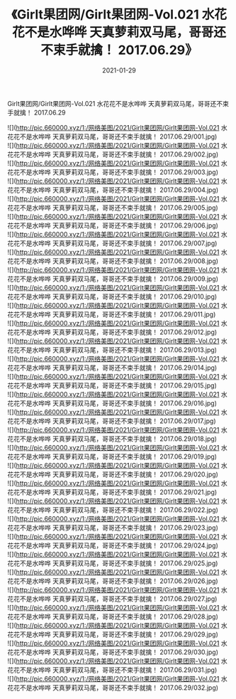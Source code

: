 ﻿---
layout: post
title:  《Girlt果团网/Girlt果团网-Vol.021 水花花不是水哗哗 天真萝莉双马尾，哥哥还不束手就擒！ 2017.06.29》
date:   2021-01-29
img: http://pic.660000.xyz/1:/网络美图/2021/Girlt果团网/Girlt果团网-Vol.021 水花花不是水哗哗 天真萝莉双马尾，哥哥还不束手就擒！ 2017.06.29/000.jpg
categories: [美女, 清纯, 唯美]
---

Girlt果团网/Girlt果团网-Vol.021 水花花不是水哗哗 天真萝莉双马尾，哥哥还不束手就擒！ 2017.06.29

 ![](http://pic.660000.xyz/1:/网络美图/2021/Girlt果团网/Girlt果团网-Vol.021 水花花不是水哗哗 天真萝莉双马尾，哥哥还不束手就擒！ 2017.06.29/001.jpg) <br>![](http://pic.660000.xyz/1:/网络美图/2021/Girlt果团网/Girlt果团网-Vol.021 水花花不是水哗哗 天真萝莉双马尾，哥哥还不束手就擒！ 2017.06.29/002.jpg) <br>![](http://pic.660000.xyz/1:/网络美图/2021/Girlt果团网/Girlt果团网-Vol.021 水花花不是水哗哗 天真萝莉双马尾，哥哥还不束手就擒！ 2017.06.29/003.jpg) <br>![](http://pic.660000.xyz/1:/网络美图/2021/Girlt果团网/Girlt果团网-Vol.021 水花花不是水哗哗 天真萝莉双马尾，哥哥还不束手就擒！ 2017.06.29/004.jpg) <br>![](http://pic.660000.xyz/1:/网络美图/2021/Girlt果团网/Girlt果团网-Vol.021 水花花不是水哗哗 天真萝莉双马尾，哥哥还不束手就擒！ 2017.06.29/005.jpg) <br>![](http://pic.660000.xyz/1:/网络美图/2021/Girlt果团网/Girlt果团网-Vol.021 水花花不是水哗哗 天真萝莉双马尾，哥哥还不束手就擒！ 2017.06.29/006.jpg) <br>![](http://pic.660000.xyz/1:/网络美图/2021/Girlt果团网/Girlt果团网-Vol.021 水花花不是水哗哗 天真萝莉双马尾，哥哥还不束手就擒！ 2017.06.29/007.jpg) <br>![](http://pic.660000.xyz/1:/网络美图/2021/Girlt果团网/Girlt果团网-Vol.021 水花花不是水哗哗 天真萝莉双马尾，哥哥还不束手就擒！ 2017.06.29/008.jpg) <br>![](http://pic.660000.xyz/1:/网络美图/2021/Girlt果团网/Girlt果团网-Vol.021 水花花不是水哗哗 天真萝莉双马尾，哥哥还不束手就擒！ 2017.06.29/009.jpg) <br>![](http://pic.660000.xyz/1:/网络美图/2021/Girlt果团网/Girlt果团网-Vol.021 水花花不是水哗哗 天真萝莉双马尾，哥哥还不束手就擒！ 2017.06.29/010.jpg) <br>![](http://pic.660000.xyz/1:/网络美图/2021/Girlt果团网/Girlt果团网-Vol.021 水花花不是水哗哗 天真萝莉双马尾，哥哥还不束手就擒！ 2017.06.29/011.jpg) <br>![](http://pic.660000.xyz/1:/网络美图/2021/Girlt果团网/Girlt果团网-Vol.021 水花花不是水哗哗 天真萝莉双马尾，哥哥还不束手就擒！ 2017.06.29/012.jpg) <br>![](http://pic.660000.xyz/1:/网络美图/2021/Girlt果团网/Girlt果团网-Vol.021 水花花不是水哗哗 天真萝莉双马尾，哥哥还不束手就擒！ 2017.06.29/013.jpg) <br>![](http://pic.660000.xyz/1:/网络美图/2021/Girlt果团网/Girlt果团网-Vol.021 水花花不是水哗哗 天真萝莉双马尾，哥哥还不束手就擒！ 2017.06.29/014.jpg) <br>![](http://pic.660000.xyz/1:/网络美图/2021/Girlt果团网/Girlt果团网-Vol.021 水花花不是水哗哗 天真萝莉双马尾，哥哥还不束手就擒！ 2017.06.29/015.jpg) <br>![](http://pic.660000.xyz/1:/网络美图/2021/Girlt果团网/Girlt果团网-Vol.021 水花花不是水哗哗 天真萝莉双马尾，哥哥还不束手就擒！ 2017.06.29/016.jpg) <br>![](http://pic.660000.xyz/1:/网络美图/2021/Girlt果团网/Girlt果团网-Vol.021 水花花不是水哗哗 天真萝莉双马尾，哥哥还不束手就擒！ 2017.06.29/017.jpg) <br>![](http://pic.660000.xyz/1:/网络美图/2021/Girlt果团网/Girlt果团网-Vol.021 水花花不是水哗哗 天真萝莉双马尾，哥哥还不束手就擒！ 2017.06.29/018.jpg) <br>![](http://pic.660000.xyz/1:/网络美图/2021/Girlt果团网/Girlt果团网-Vol.021 水花花不是水哗哗 天真萝莉双马尾，哥哥还不束手就擒！ 2017.06.29/019.jpg) <br>![](http://pic.660000.xyz/1:/网络美图/2021/Girlt果团网/Girlt果团网-Vol.021 水花花不是水哗哗 天真萝莉双马尾，哥哥还不束手就擒！ 2017.06.29/020.jpg) <br>![](http://pic.660000.xyz/1:/网络美图/2021/Girlt果团网/Girlt果团网-Vol.021 水花花不是水哗哗 天真萝莉双马尾，哥哥还不束手就擒！ 2017.06.29/021.jpg) <br>![](http://pic.660000.xyz/1:/网络美图/2021/Girlt果团网/Girlt果团网-Vol.021 水花花不是水哗哗 天真萝莉双马尾，哥哥还不束手就擒！ 2017.06.29/022.jpg) <br>![](http://pic.660000.xyz/1:/网络美图/2021/Girlt果团网/Girlt果团网-Vol.021 水花花不是水哗哗 天真萝莉双马尾，哥哥还不束手就擒！ 2017.06.29/023.jpg) <br>![](http://pic.660000.xyz/1:/网络美图/2021/Girlt果团网/Girlt果团网-Vol.021 水花花不是水哗哗 天真萝莉双马尾，哥哥还不束手就擒！ 2017.06.29/024.jpg) <br>![](http://pic.660000.xyz/1:/网络美图/2021/Girlt果团网/Girlt果团网-Vol.021 水花花不是水哗哗 天真萝莉双马尾，哥哥还不束手就擒！ 2017.06.29/025.jpg) <br>![](http://pic.660000.xyz/1:/网络美图/2021/Girlt果团网/Girlt果团网-Vol.021 水花花不是水哗哗 天真萝莉双马尾，哥哥还不束手就擒！ 2017.06.29/026.jpg) <br>![](http://pic.660000.xyz/1:/网络美图/2021/Girlt果团网/Girlt果团网-Vol.021 水花花不是水哗哗 天真萝莉双马尾，哥哥还不束手就擒！ 2017.06.29/027.jpg) <br>![](http://pic.660000.xyz/1:/网络美图/2021/Girlt果团网/Girlt果团网-Vol.021 水花花不是水哗哗 天真萝莉双马尾，哥哥还不束手就擒！ 2017.06.29/028.jpg) <br>![](http://pic.660000.xyz/1:/网络美图/2021/Girlt果团网/Girlt果团网-Vol.021 水花花不是水哗哗 天真萝莉双马尾，哥哥还不束手就擒！ 2017.06.29/029.jpg) <br>![](http://pic.660000.xyz/1:/网络美图/2021/Girlt果团网/Girlt果团网-Vol.021 水花花不是水哗哗 天真萝莉双马尾，哥哥还不束手就擒！ 2017.06.29/030.jpg) <br>![](http://pic.660000.xyz/1:/网络美图/2021/Girlt果团网/Girlt果团网-Vol.021 水花花不是水哗哗 天真萝莉双马尾，哥哥还不束手就擒！ 2017.06.29/031.jpg) <br>![](http://pic.660000.xyz/1:/网络美图/2021/Girlt果团网/Girlt果团网-Vol.021 水花花不是水哗哗 天真萝莉双马尾，哥哥还不束手就擒！ 2017.06.29/032.jpg) <br>